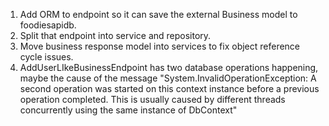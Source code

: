 1. Add ORM to endpoint so it can save the external Business model to foodiesapidb.
2. Split that endpoint into service and repository.
3. Move business response model into services to fix object reference cycle issues.
4. AddUserLIkeBusinessEndpoint has two database operations happening, maybe the cause of the message "System.InvalidOperationException: A second operation was started on this context instance before a previous operation completed. This is usually caused by different threads concurrently using the same instance of DbContext"